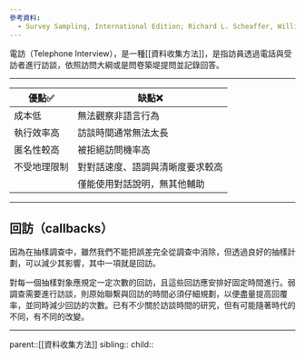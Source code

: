 ```yaml
---
參考資料:
  - Survey Sampling, International Edition; Richard L. Scheaffer, William Mendenhall. III
---
```

電訪（Telephone Interview），是一種[[資料收集方法]]，是指訪員透過電話與受訪者進行訪談，依照訪問大綱或是問卷築堤提問並記錄回答。
- - -

| 優點✅    | 缺點❌              |
| ------ | ---------------- |
| 成本低    | 無法觀察非語言行為        |
| 執行效率高  | 訪談時間通常無法太長       |
| 匿名性較高  | 被拒絕訪問機率高         |
| 不受地理限制 | 對對話速度、語調與清晰度要求較高 |
|        | 僅能使用對話說明，無其他輔助   |
- - -
## 回訪（callbacks）
因為在抽樣調查中，雖然我們不能把誤差完全從調查中消除，但透過良好的抽樣計劃，可以減少其影響，其中一項就是回訪。

對每一個抽樣對象應規定一定次數的回訪，且這些回訪應安排好固定時間進行。弱調查需要進行訪談，則原始聯繫與回訪的時間必須仔細規劃，以便盡量提高回覆率，並同時減少回訪的次數。已有不少關於訪談時間的研究，但有可能隨著時代的不同，有不同的改變。
- - -
parent::[[資料收集方法]]
sibling::
child::